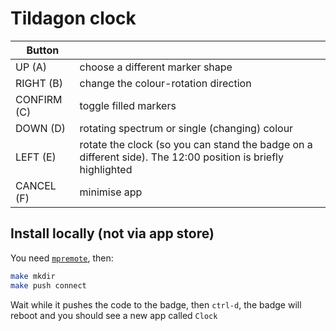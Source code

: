# Tildagon clock

| Button | |
|---|---|
| UP (A) | choose a different marker shape |
| RIGHT (B) | change the colour-rotation direction |
| CONFIRM (C) | toggle filled markers |
| DOWN (D) | rotating spectrum or single (changing) colour |
| LEFT (E) | rotate the clock (so you can stand the badge on a different side). The 12:00 position is briefly highlighted |
| CANCEL (F) | minimise app |

## Install locally (not via app store)

You need [`mpremote`](https://docs.micropython.org/en/latest/reference/mpremote.html), then:

```bash
make mkdir
make push connect
```

Wait while it pushes the code to the badge, then `ctrl-d`, the badge will reboot and you should see a new app called `Clock`
